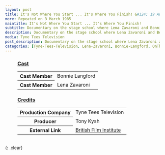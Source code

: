```yaml
---
layout: post
title: It's Not Where You Start ... It's Where You Finish! &#124; 19 August 1984
more: Repeated on 3 March 1985
maintitle: It's Not Where You Start ... It's Where You Finish!
subtitle: Documentary on the stage school where Lena Zavaroni and Bonnie Langford Started
description: Documentary on the stage school where Lena Zavaroni and Bonnie Langford Started
media: Tyne Tees Television
post_description: Documentary on the stage school where Lena Zavaroni and Bonnie Langford Started.
categories: [Tyne-Tees-Television, Lena-Zavaroni, Bonnie-Langford, OnThisDay19August, OnThisDay3March]
---
```


<figure class="fig3">
<figcaption>
<h3 id="cast"><a href="#cast">Cast</a></h3>
</figcaption>
<table style="width:100%;">
<tr><th>Cast Member</th><td>Bonnie Langford</td></tr>
<tr><th>Cast Member</th><td>Lena Zavaroni</td></tr>
</table>
</figure>

<figure class="fig3">
<figcaption>
<h3 id="credits"><a href="#credits">Credits</a></h3>
</figcaption>
<table style="width:100%;">
<tr><th>Production Company</th><td>Tyne Tees Television</td></tr>
<tr><th>Producer</th><td>Tony Kysh</td></tr>
<tr><th>External Link</th><td><a href="https://www2.bfi.org.uk/films-tv-people/4ce2b72feb785">British Film Institute</a></td></tr>
</table>
</figure>

<br />{: .clear}

